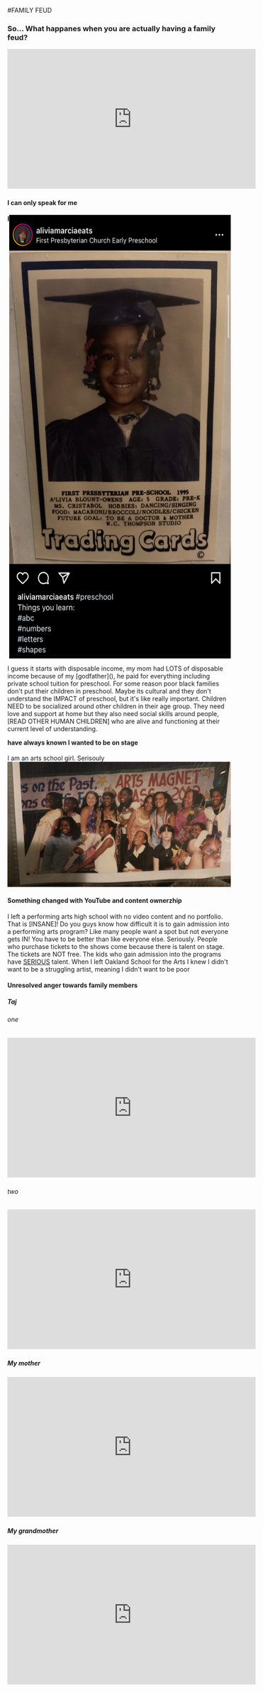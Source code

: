 #FAMILY FEUD

### So... What happanes when you are actually having a family feud?
<iframe width="560" height="315" src="https://www.youtube.com/embed/z2kEKZ6jyQQ" title="YouTube video player" frameborder="0" allow="accelerometer; autoplay; clipboard-write; encrypted-media; gyroscope; picture-in-picture; web-share" allowfullscreen></iframe>

#### I can only speak for me
<div>
 <img width=500 height=1000 style="float:right;" src="/images/firstpress.jpg"/> <p style="float:left;">I guess it starts with disposable income, my mom had LOTS of disposable income because of my [godfather](), he paid for everything including private school tuition for preschool. For some reason poor black families don't put their children in preschool. Maybe its cultural and they don't understand the IMPACT of preschool, but it's like really important. Children NEED to be socialized around other children in their age group. They need love and support at home but they also need social skills around people, [READ OTHER HUMAN CHILDREN] who are alive and functioning at their current level of understanding.</p>
 </div>


#### I have always known I wanted to be on stage
I am an arts school girl. Serisouly
<img src="/images/berkeleyartsmagnet.PNG" />

#### Something changed with YouTube and content ownerzhip
I left a performing arts high school with no video content and no portfolio. That is [INSANE]! Do you guys know how difficult it is to gain admission into a performing arts program? Like many people want a spot but not everyone gets IN! You have to be better than like everyone else. Seriously. People who purchase tickets to the shows come because there is talent on stage. The tickets are NOT free. The kids who gain admission into the programs have [SERIOUS]() talent. When I left Oakland School for the Arts I knew I didn't want to be a struggling artist, meaning I didn't want to be poor


#### Unresolved anger towards family members

##### Taj
###### one
<iframe width="560" height="315" src="https://www.youtube.com/embed/lioC5-QfIYQ?si=ZiPvbCLAaFiPPc2J" title="YouTube video player" frameborder="0" allow="accelerometer; autoplay; clipboard-write; encrypted-media; gyroscope; picture-in-picture; web-share" referrerpolicy="strict-origin-when-cross-origin" allowfullscreen></iframe>

###### two
<iframe width="560" height="315" src="https://www.youtube.com/embed/MhD3iANUvqc?si=KEqbWe0eIyl5tef8" title="YouTube video player" frameborder="0" allow="accelerometer; autoplay; clipboard-write; encrypted-media; gyroscope; picture-in-picture; web-share" referrerpolicy="strict-origin-when-cross-origin" allowfullscreen></iframe>

##### My mother
<iframe width="560" height="315" src="https://www.youtube.com/embed/if0NU5AbaNg?si=bc1cfnIDktSprG-J" title="YouTube video player" frameborder="0" allow="accelerometer; autoplay; clipboard-write; encrypted-media; gyroscope; picture-in-picture; web-share" referrerpolicy="strict-origin-when-cross-origin" allowfullscreen></iframe>

##### My grandmother
<iframe width="560" height="315" src="https://www.youtube.com/embed/Bf-CFrq5vv8?si=jXgjCQsw-vSOTV9O" title="YouTube video player" frameborder="0" allow="accelerometer; autoplay; clipboard-write; encrypted-media; gyroscope; picture-in-picture; web-share" referrerpolicy="strict-origin-when-cross-origin" allowfullscreen></iframe>



